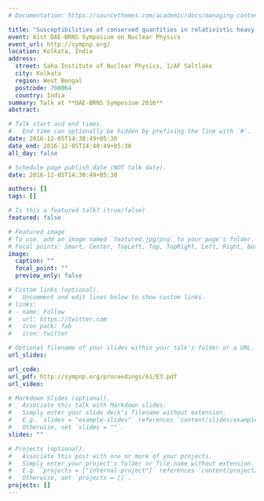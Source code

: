 ```yaml
---
# Documentation: https://sourcethemes.com/academic/docs/managing-content/

title: "Susceptibilities of conserved quantities in relativistic heavy-ion collisions at RHIC"
event: 61st DAE-BRNS Symposium on Nuclear Physics
event_url: http://sympnp.org/
location: Kolkata, India
address: 
  street: Saha Institute of Nuclear Physics, 1/AF Saltlake
  city: Kolkata
  region: West Bengal
  postcode: 700064
  country: India
summary: Talk at **DAE-BRNS Symposium 2016** 
abstract:

# Talk start and end times.
#   End time can optionally be hidden by prefixing the line with `#`.
date: 2016-12-05T14:30:49+05:30
date_end: 2016-12-05T14:40:49+05:30
all_day: false

# Schedule page publish date (NOT talk date).
date: 2016-12-05T14:30:49+05:30

authors: []
tags: []

# Is this a featured talk? (true/false)
featured: false

# Featured image
# To use, add an image named `featured.jpg/png` to your page's folder. 
# Focal points: Smart, Center, TopLeft, Top, TopRight, Left, Right, BottomLeft, Bottom, BottomRight.
image:
  caption: ""
  focal_point: ""
  preview_only: false

# Custom links (optional).
#   Uncomment and edit lines below to show custom links.
# links:
# - name: Follow
#   url: https://twitter.com
#   icon_pack: fab
#   icon: twitter

# Optional filename of your slides within your talk's folder or a URL.
url_slides:

url_code:
url_pdf: http://sympnp.org/proceedings/61/E3.pdf
url_video:

# Markdown Slides (optional).
#   Associate this talk with Markdown slides.
#   Simply enter your slide deck's filename without extension.
#   E.g. `slides = "example-slides"` references `content/slides/example-slides.md`.
#   Otherwise, set `slides = ""`.
slides: ""

# Projects (optional).
#   Associate this post with one or more of your projects.
#   Simply enter your project's folder or file name without extension.
#   E.g. `projects = ["internal-project"]` references `content/project/deep-learning/index.md`.
#   Otherwise, set `projects = []`.
projects: []
---
```


